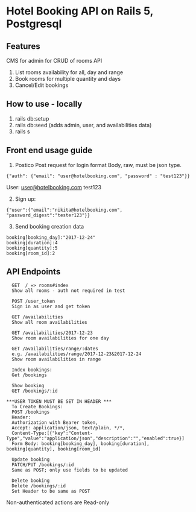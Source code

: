 # Hotel Booking API on Rails 5, Postgresql

## Features
CMS for admin for CRUD of rooms
API
1. List rooms availability for all, day and range
2. Book rooms for multiple quantity and days
3. Cancel/Edit bookings 


## How to use - locally
1. rails db:setup
2. rails db:seed (adds admin, user, and availabilities data)
3. rails s

## Front end usage guide
1. Postico
Post request for login format
Body, raw, must be json type.
```
{"auth": {"email": "user@hotelbooking.com", "password" : "test123"}}
```

  User:
  user@hotelbooking.com
  test123

2. Sign up:
```
{"user":{"email":"nikita@hotelbooking.com", "password_digest":"tester123"}}
```

3. Send booking creation data
```
booking[booking_day]:"2017-12-24"
booking[duration]:4
booking[quantity]:5
booking[room_id]:2
```

## API Endpoints
```
  GET  / => rooms#index
  Show all rooms - auth not required in test

  POST /user_token
  Sign in as user and get token

  GET /availabilities
  Show all room availabilities

  GET /availabilities/2017-12-23
  Show room availabilities for one day

  GET /availabilities/range/:dates
  e.g. /availabilities/range/2017-12-23&2017-12-24
  Show room availabilities in range
```
```
  Index bookings:
  Get /bookings

  Show booking
  GET /bookings/:id
```
```
***USER TOKEN MUST BE SET IN HEADER ***
  To Create Bookings:
  POST /bookings
  Header:
  Authorization with Bearer token,
  Accept: application/json, text/plain, */*,
  Content-Type:[{"key":"Content-Type","value":"application/json","description":"","enabled":true}]
  Form Body: booking[booking_day], booking[duration], booking[quantity], booking[room_id]  

  Update booking
  PATCH/PUT /bookings/:id
  Same as POST; only use fields to be updated

  Delete booking
  Delete /bookings/:id
  Set Header to be same as POST

```
Non-authenticated actions are Read-only
